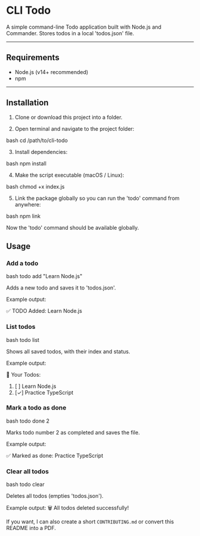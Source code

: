 
# CLI Todo

A simple command-line Todo application built with Node.js and Commander. Stores todos in a local 'todos.json' file.

---

## Requirements

* Node.js (v14+ recommended)
* npm

---

## Installation

1. Clone or download this project into a folder.

2. Open terminal and navigate to the project folder:

bash
cd /path/to/cli-todo


3. Install dependencies:

bash
npm install


4. Make the script executable (macOS / Linux):

bash
chmod +x index.js


5. Link the package globally so you can run the 'todo' command from anywhere:

bash
npm link


Now the 'todo' command should be available globally.



## Usage

### Add a todo

bash
todo add "Learn Node.js"


Adds a new todo and saves it to 'todos.json'.

Example output:


✅ TODO Added: Learn Node.js


### List todos

bash
todo list

Shows all saved todos, with their index and status.

Example output:

📌 Your Todos:
1. [ ] Learn Node.js
2. [✓] Practice TypeScript


### Mark a todo as done

bash
todo done 2

Marks todo number 2 as completed and saves the file.

Example output:

✅ Marked as done: Practice TypeScript


### Clear all todos

bash
todo clear

Deletes all todos (empties 'todos.json').

Example output:
🗑️  All todos deleted successfully!

If you want, I can also create a short `CONTRIBUTING.md` or convert this README into a PDF.
